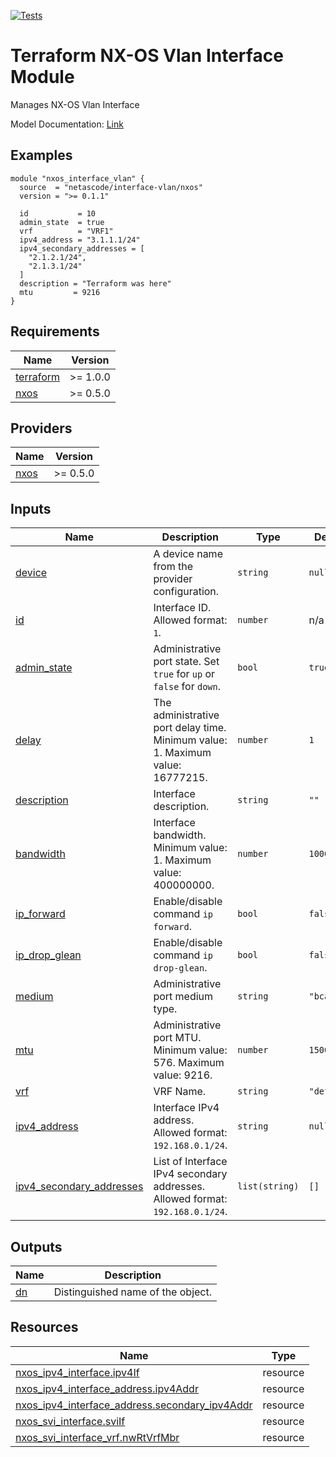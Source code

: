 <!-- BEGIN_TF_DOCS -->
[![Tests](https://github.com/netascode/terraform-nxos-interface-vlan/actions/workflows/test.yml/badge.svg)](https://github.com/netascode/terraform-nxos-interface-vlan/actions/workflows/test.yml)

# Terraform NX-OS Vlan Interface Module

Manages NX-OS Vlan Interface

Model Documentation: [Link](https://developer.cisco.com/docs/cisco-nexus-3000-and-9000-series-nx-api-rest-sdk-user-guide-and-api-reference-release-9-3x/#!configuring-a-vlan-interface)

## Examples

```hcl
module "nxos_interface_vlan" {
  source  = "netascode/interface-vlan/nxos"
  version = ">= 0.1.1"

  id           = 10
  admin_state  = true
  vrf          = "VRF1"
  ipv4_address = "3.1.1.1/24"
  ipv4_secondary_addresses = [
    "2.1.2.1/24",
    "2.1.3.1/24"
  ]
  description = "Terraform was here"
  mtu         = 9216
}
```

## Requirements

| Name | Version |
|------|---------|
| <a name="requirement_terraform"></a> [terraform](#requirement\_terraform) | >= 1.0.0 |
| <a name="requirement_nxos"></a> [nxos](#requirement\_nxos) | >= 0.5.0 |

## Providers

| Name | Version |
|------|---------|
| <a name="provider_nxos"></a> [nxos](#provider\_nxos) | >= 0.5.0 |

## Inputs

| Name | Description | Type | Default | Required |
|------|-------------|------|---------|:--------:|
| <a name="input_device"></a> [device](#input\_device) | A device name from the provider configuration. | `string` | `null` | no |
| <a name="input_id"></a> [id](#input\_id) | Interface ID. Allowed format: `1`. | `number` | n/a | yes |
| <a name="input_admin_state"></a> [admin\_state](#input\_admin\_state) | Administrative port state. Set `true` for `up` or `false` for `down`. | `bool` | `true` | no |
| <a name="input_delay"></a> [delay](#input\_delay) | The administrative port delay time. Minimum value: 1. Maximum value: 16777215. | `number` | `1` | no |
| <a name="input_description"></a> [description](#input\_description) | Interface description. | `string` | `""` | no |
| <a name="input_bandwidth"></a> [bandwidth](#input\_bandwidth) | Interface bandwidth. Minimum value: 1. Maximum value: 400000000. | `number` | `1000000` | no |
| <a name="input_ip_forward"></a> [ip\_forward](#input\_ip\_forward) | Enable/disable command `ip forward`. | `bool` | `false` | no |
| <a name="input_ip_drop_glean"></a> [ip\_drop\_glean](#input\_ip\_drop\_glean) | Enable/disable command `ip drop-glean`. | `bool` | `false` | no |
| <a name="input_medium"></a> [medium](#input\_medium) | Administrative port medium type. | `string` | `"bcast"` | no |
| <a name="input_mtu"></a> [mtu](#input\_mtu) | Administrative port MTU. Minimum value: 576. Maximum value: 9216. | `number` | `1500` | no |
| <a name="input_vrf"></a> [vrf](#input\_vrf) | VRF Name. | `string` | `"default"` | no |
| <a name="input_ipv4_address"></a> [ipv4\_address](#input\_ipv4\_address) | Interface IPv4 address. Allowed format: `192.168.0.1/24`. | `string` | `null` | no |
| <a name="input_ipv4_secondary_addresses"></a> [ipv4\_secondary\_addresses](#input\_ipv4\_secondary\_addresses) | List of Interface IPv4 secondary addresses. Allowed format: `192.168.0.1/24`. | `list(string)` | `[]` | no |

## Outputs

| Name | Description |
|------|-------------|
| <a name="output_dn"></a> [dn](#output\_dn) | Distinguished name of the object. |

## Resources

| Name | Type |
|------|------|
| [nxos_ipv4_interface.ipv4If](https://registry.terraform.io/providers/CiscoDevNet/nxos/latest/docs/resources/ipv4_interface) | resource |
| [nxos_ipv4_interface_address.ipv4Addr](https://registry.terraform.io/providers/CiscoDevNet/nxos/latest/docs/resources/ipv4_interface_address) | resource |
| [nxos_ipv4_interface_address.secondary_ipv4Addr](https://registry.terraform.io/providers/CiscoDevNet/nxos/latest/docs/resources/ipv4_interface_address) | resource |
| [nxos_svi_interface.sviIf](https://registry.terraform.io/providers/CiscoDevNet/nxos/latest/docs/resources/svi_interface) | resource |
| [nxos_svi_interface_vrf.nwRtVrfMbr](https://registry.terraform.io/providers/CiscoDevNet/nxos/latest/docs/resources/svi_interface_vrf) | resource |
<!-- END_TF_DOCS -->